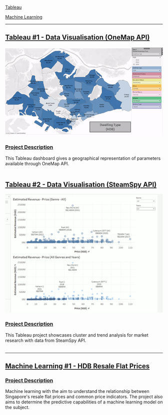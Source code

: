 [Tableau](#Tableau)  

[Machine Learning](#Machine-Learning)  

---

## <a name="Tableau"></a>[Tableau #1 - Data Visualisation (OneMap API)](https://github.com/Ziming-Lin/OneMap-API "GitHub Repo")
![screenshot](https://raw.githubusercontent.com/Ziming-Lin/OneMap-API/main/OneMap.gif)

### <ins> Project Description </ins>

This Tableau dashboard gives a geographical representation of parameters available through OneMap API. 
&nbsp;<br>
&nbsp;<br>
## [Tableau #2 - Data Visualisation (SteamSpy API)](https://github.com/Ziming-Lin/steam-stats-steamspy-api "GitHub Repo")
![screenshot](https://raw.githubusercontent.com/Ziming-Lin/steam-stats-steamspy-api/main/steam-viz.gif)

### <ins> Project Description </ins>

This Tableau project showcases cluster and trend analysis for market research with data from SteamSpy API.
&nbsp;<br>
&nbsp;<br>

---

## <a name="Machine-Learning"></a>[Machine Learning #1 - HDB Resale Flat Prices](https://github.com/Ziming-Lin/ml-hdb-resale-prices "GitHub Repo")

### <ins> Project Description </ins>

Machine learning with the aim to understand the relationship between Singapore's resale flat prices and common price indicators. The project also aims to determine the predictive capabilities of a machine learning model on the subject.

